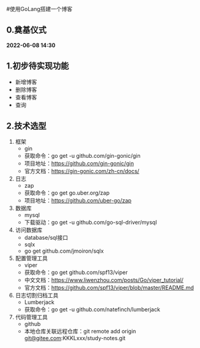#使用GoLang搭建一个博客

## 0.奠基仪式
**2022-06-08 14:30**

## 1.初步待实现功能
* 新增博客
* 删除博客
* 查看博客
* 查询

## 2.技术选型
1. 框架
    - gin
    - 获取命令：go get -u github.com/gin-gonic/gin
    - 项目地址：https://github.com/gin-gonic/gin
    - 官方文档：https://gin-gonic.com/zh-cn/docs/
2. 日志
    - zap
    - 获取命令：go get go.uber.org/zap
    - 项目地址：https://github.com/uber-go/zap
3. 数据库
    - mysql
    - 下载驱动：go get -u github.com/go-sql-driver/mysql
4. 访问数据库
    - database/sql接口
    - sqlx
    - go get github.com/jmoiron/sqlx
5. 配置管理工具
   - viper
   - 获取命令：go get github.com/spf13/viper
   - 中文文档：https://www.liwenzhou.com/posts/Go/viper_tutorial/
   - 官方文档：https://github.com/spf13/viper/blob/master/README.md
6. 日志切割归档工具
   - Lumberjack
   - 获取命令：go get -u github.com/natefinch/lumberjack
7. 代码管理工具
   - github
   - 本地仓库关联远程仓库：git remote add origin git@gitee.com:KKKLxxx/study-notes.git
 
